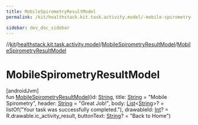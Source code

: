 ```yaml
---
title: MobileSpirometryResultModel
permalink: /kit/healthstack.kit.task.activity.model/-mobile-spirometry-result-model/-mobile-spirometry-result-model.html

sidebar: dev_doc_sidebar
---
```

//[kit](../../../index.html)/[healthstack.kit.task.activity.model](../index.html)/[MobileSpirometryResultModel](index.html)/[MobileSpirometryResultModel](-mobile-spirometry-result-model.html)



# MobileSpirometryResultModel



[androidJvm]\
fun [MobileSpirometryResultModel](-mobile-spirometry-result-model.html)(id: [String](https://kotlinlang.org/api/latest/jvm/stdlib/kotlin/-string/index.html), title: [String](https://kotlinlang.org/api/latest/jvm/stdlib/kotlin/-string/index.html) = &quot;Mobile Spirometry&quot;, header: [String](https://kotlinlang.org/api/latest/jvm/stdlib/kotlin/-string/index.html) = &quot;Great Job!&quot;, body: [List](https://kotlinlang.org/api/latest/jvm/stdlib/kotlin.collections/-list/index.html)&lt;[String](https://kotlinlang.org/api/latest/jvm/stdlib/kotlin/-string/index.html)&gt;? = listOf(&quot;Your task was successfully completed.&quot;), drawableId: [Int](https://kotlinlang.org/api/latest/jvm/stdlib/kotlin/-int/index.html)? = R.drawable.ic_activity_result, buttonText: [String](https://kotlinlang.org/api/latest/jvm/stdlib/kotlin/-string/index.html)? = &quot;Back to Home&quot;)




